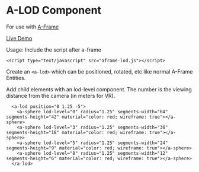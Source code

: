 # A-LOD Component
For use with [A-Frame](https://aframe.io/)

[Live Demo](https://mflux.github.io/aframe-lod/)

Usage:
Include the script after a-frame
    
    <script type="text/javascript" src="aframe-lod.js"></script>
    
Create an `<a-lod>` which can be positioned, rotated, etc like normal A-Frame Entities.

Add child elements with an lod-level component. The number is the viewing distance from the camera (in meters for VR).

      <a-lod position="0 1.25 -5">
        <a-sphere lod-level="0" radius="1.25" segments-width="64" segments-height="42" material="color: red; wireframe: true"></a-sphere>
        <a-sphere lod-level="3" radius="1.25" segments-width="36" segments-height="18" material="color: red; wireframe: true"></a-sphere>
        <a-sphere lod-level="5" radius="1.25" segments-width="24" segments-height="9" material="color: red; wireframe: true"></a-sphere>
        <a-sphere lod-level="8" radius="1.25" segments-width="12" segments-height="6" material="color: red; wireframe: true"></a-sphere>
      </a-lod>

